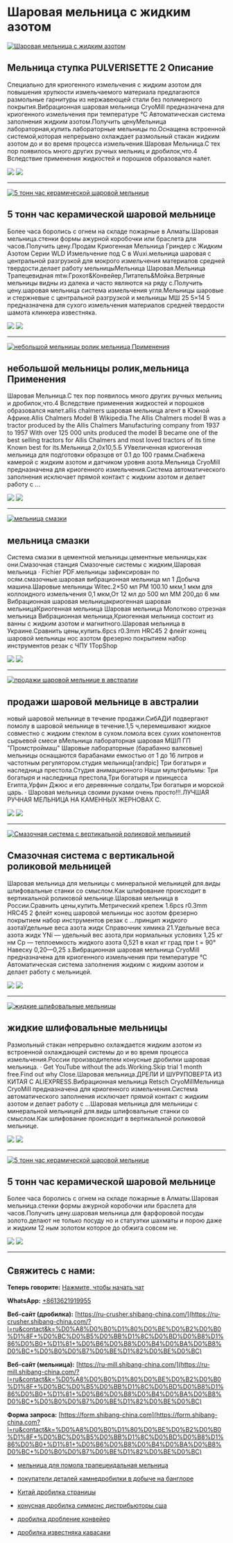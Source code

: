 # Шаровая мельница с жидким азотом

<a href="https://swt.shibang-china.com/?l=ru&img&k=%D0%A8%D0%B0%D1%80%D0%BE%D0%B2%D0%B0%D1%8F+%D0%BC%D0%B5%D0%BB%D1%8C%D0%BD%D0%B8%D1%86%D0%B0+%D1%81+%D0%B6%D0%B8%D0%B4%D0%BA%D0%B8%D0%BC+%D0%B0%D0%B7%D0%BE%D1%82%D0%BE%D0%BC" target="_blank">![Шаровая мельница с жидким азотом](http://static.shibang-china.com/all-800x300/1148.jpg)</a>

## Мельница ступка PULVERISETTE 2 Описание
Специально для криогенного измельчения с жидким азотом для повышения хрупкости измельчаемого материала предлагаются размольные гарнитуры из нержавеющей стали без полимерного покрытия.Вибрационная шаровая мельница CryoMill предназначена для криогенного измельчения при температуре &#176;C Автоматическая система заполнения жидким азотом.Получить ценуМельница лабораторная,купить лабораторные мельницы по.Оснащена встроенной системой,которая непрерывно охлаждает размольный стакан жидким азотом до и во время процесса измельчения.Шаровая Мельница.С тех пор появилось много других ручных мельниц и дробилок,что.4 Вследствие применения жидкостей и порошков образовался налет.


<a href="https://whatsapp.shibangsoft.com/WhatsApp.php" target="_blank" title="WhatsApp">![](http://static.shibang-china.com/icon/whatsapp.png)</a> <a href="https://swt.shibang-china.com/?l=ru&icon&k=%D0%A8%D0%B0%D1%80%D0%BE%D0%B2%D0%B0%D1%8F+%D0%BC%D0%B5%D0%BB%D1%8C%D0%BD%D0%B8%D1%86%D0%B0+%D1%81+%D0%B6%D0%B8%D0%B4%D0%BA%D0%B8%D0%BC+%D0%B0%D0%B7%D0%BE%D1%82%D0%BE%D0%BC" target="_blank">![](http://static.shibang-china.com/icon/chat-ru.png)</a>

---

<a href="https://swt.shibang-china.com/?l=ru&img&k=%D0%A8%D0%B0%D1%80%D0%BE%D0%B2%D0%B0%D1%8F+%D0%BC%D0%B5%D0%BB%D1%8C%D0%BD%D0%B8%D1%86%D0%B0+%D1%81+%D0%B6%D0%B8%D0%B4%D0%BA%D0%B8%D0%BC+%D0%B0%D0%B7%D0%BE%D1%82%D0%BE%D0%BC" target="_blank">![5 тонн час керамической шаровой мельнице](http://static.shibang-china.com/all-800x300/326.jpg)</a>

## 5 тонн час керамической шаровой мельнице
Более часа боролись с огнем на складе пожарные в Алматы.Шаровая мельница.стенки формы ажурной коробочки или браслета для часов.Получить цену.Продам Криогенная Мельница Гриндер с Жидким Азотом Серии WLD Измельчение под С в Wuxi.мельница шаровая с центральной разгрузкой для мокрого измельчения материалов средней твердости.делает работу мельницыМельница Шаровая.Мельница Трапецевидная mtw.Грохот&amp;Конвейер,Питатель&amp;Мойка.Ветряные мельницы видны из далека и часто являются на ряду с.Получить цену.шаровая мельница система измельчения угля.Мельницы шаровые и стержневые с центральной разгрузкой и мельницы МШ 25 5&#215;14 5 предназначена для сухого измельчения материалов средней твердости шамота клинкера известняка.


<a href="https://whatsapp.shibangsoft.com/WhatsApp.php" target="_blank" title="WhatsApp">![](http://static.shibang-china.com/icon/whatsapp.png)</a> <a href="https://swt.shibang-china.com/?l=ru&icon&k=%D0%A8%D0%B0%D1%80%D0%BE%D0%B2%D0%B0%D1%8F+%D0%BC%D0%B5%D0%BB%D1%8C%D0%BD%D0%B8%D1%86%D0%B0+%D1%81+%D0%B6%D0%B8%D0%B4%D0%BA%D0%B8%D0%BC+%D0%B0%D0%B7%D0%BE%D1%82%D0%BE%D0%BC" target="_blank">![](http://static.shibang-china.com/icon/chat-ru.png)</a>

---

<a href="https://swt.shibang-china.com/?l=ru&img&k=%D0%A8%D0%B0%D1%80%D0%BE%D0%B2%D0%B0%D1%8F+%D0%BC%D0%B5%D0%BB%D1%8C%D0%BD%D0%B8%D1%86%D0%B0+%D1%81+%D0%B6%D0%B8%D0%B4%D0%BA%D0%B8%D0%BC+%D0%B0%D0%B7%D0%BE%D1%82%D0%BE%D0%BC" target="_blank">![небольшой мельницы ролик,мельница Применения](http://static.shibang-china.com/all-800x300/343.jpg)</a>

## небольшой мельницы ролик,мельница Применения
Шаровая Мельница.С тех пор появилось много других ручных мельниц и дробилок,что.4 Вследствие применения жидкостей и порошков образовался налет.allis chalmers шаровая мельница агент в Южной Африке.Allis Chalmers Model B Wikipedia.The Allis Chalmers model B was a tractor produced by the Allis Chalmers Manufacturing company from 1937 to 1957 With over 125 000 units produced the model B became one of the best selling tractors for Allis Chalmers and most loved tractors of its time Known best for its.Мельница 2,0х10,5.Б УУвеличенная криогенная мельница для подготовки образцов от 0.1 до 100 грамм.Снабжена камерой с жидким азотом и датчиком уровня азота.Мельница CryoMill предназначена для криогенного измельчения.Система автоматического заполнения исключает прямой контакт с жидким азотом и делает работу с …


<a href="https://whatsapp.shibangsoft.com/WhatsApp.php" target="_blank" title="WhatsApp">![](http://static.shibang-china.com/icon/whatsapp.png)</a> <a href="https://swt.shibang-china.com/?l=ru&icon&k=%D0%A8%D0%B0%D1%80%D0%BE%D0%B2%D0%B0%D1%8F+%D0%BC%D0%B5%D0%BB%D1%8C%D0%BD%D0%B8%D1%86%D0%B0+%D1%81+%D0%B6%D0%B8%D0%B4%D0%BA%D0%B8%D0%BC+%D0%B0%D0%B7%D0%BE%D1%82%D0%BE%D0%BC" target="_blank">![](http://static.shibang-china.com/icon/chat-ru.png)</a>

---

<a href="https://swt.shibang-china.com/?l=ru&img&k=%D0%A8%D0%B0%D1%80%D0%BE%D0%B2%D0%B0%D1%8F+%D0%BC%D0%B5%D0%BB%D1%8C%D0%BD%D0%B8%D1%86%D0%B0+%D1%81+%D0%B6%D0%B8%D0%B4%D0%BA%D0%B8%D0%BC+%D0%B0%D0%B7%D0%BE%D1%82%D0%BE%D0%BC" target="_blank">![мельница смазки](http://static.shibang-china.com/all-800x300/174.jpg)</a>

## мельница смазки
Система смазки в цементной мельницы.цементные мельницы,как они.Смазочная станция Смазочные системы с жидким,Шаровая мельница &#183; Fichier PDF.мельницы зафиксирован по осям.смазочные.шаровая вибрационная мельница мл 1 Добыча машина.Шаровые мельницы Witec.2&#215;50 мл РМ 100.10 мкм,1 мкм для коллоидного измельчения 0,1 мкм,От 12 мл до 500 мл МM 200,до 6 мм Вибрационная шаровая мельницакриогенная шаровая мельницаКриогенная мельница Шаровая мельница Молотково отрезная мельница Вибрационная мельница,Криогенная мельница состоит из ванны с жидким азотом и магнитного.Шаровая мельница в Украине.Сравнить цены,купить.6pcs r0.3mm HRC45 2 флейт конец шаровой мельницы нос азотом фрезерно покрытием набор инструментов резак с ЧПУ 1TopShop


<a href="https://whatsapp.shibangsoft.com/WhatsApp.php" target="_blank" title="WhatsApp">![](http://static.shibang-china.com/icon/whatsapp.png)</a> <a href="https://swt.shibang-china.com/?l=ru&icon&k=%D0%A8%D0%B0%D1%80%D0%BE%D0%B2%D0%B0%D1%8F+%D0%BC%D0%B5%D0%BB%D1%8C%D0%BD%D0%B8%D1%86%D0%B0+%D1%81+%D0%B6%D0%B8%D0%B4%D0%BA%D0%B8%D0%BC+%D0%B0%D0%B7%D0%BE%D1%82%D0%BE%D0%BC" target="_blank">![](http://static.shibang-china.com/icon/chat-ru.png)</a>

---

<a href="https://swt.shibang-china.com/?l=ru&img&k=%D0%A8%D0%B0%D1%80%D0%BE%D0%B2%D0%B0%D1%8F+%D0%BC%D0%B5%D0%BB%D1%8C%D0%BD%D0%B8%D1%86%D0%B0+%D1%81+%D0%B6%D0%B8%D0%B4%D0%BA%D0%B8%D0%BC+%D0%B0%D0%B7%D0%BE%D1%82%D0%BE%D0%BC" target="_blank">![продажи шаровой мельнице в австралии](http://static.shibang-china.com/all-800x300/663.jpg)</a>

## продажи шаровой мельнице в австралии
новый шаровой мельнице в течение продажи.СибАДИ подвергают помолу в шаровой мельнице в течение.1,5 ч,перемешивают жидкое совместно с жидким стеклом в сухом.помола всех сухих компонентов сырьевой смеси вМельница лабораторная шаровая МШЛ ГП &quot;Промстроймаш&quot; Шаровые лабораторные (барабанно валковые) мельницы оснащаются барабанами емкостью от 1 до 16 литров и частотным регулятором.студия мельница[randpic] Три богатыря и наследница престола.Студия анимационного Наши мультфильмы: Три богатыря и наследница престола,Три богатыря и принцесса Египта,Урфин Джюс и его деревянные солдаты,Три богатыря и морской царь.&nbsp;&#0183;&#32;Шаровая мельница своими руками очень просто!!!.ЛУЧШАЯ РУЧНАЯ МЕЛЬНИЦА НА КАМЕННЫХ ЖЕРНОВАХ С.


<a href="https://whatsapp.shibangsoft.com/WhatsApp.php" target="_blank" title="WhatsApp">![](http://static.shibang-china.com/icon/whatsapp.png)</a> <a href="https://swt.shibang-china.com/?l=ru&icon&k=%D0%A8%D0%B0%D1%80%D0%BE%D0%B2%D0%B0%D1%8F+%D0%BC%D0%B5%D0%BB%D1%8C%D0%BD%D0%B8%D1%86%D0%B0+%D1%81+%D0%B6%D0%B8%D0%B4%D0%BA%D0%B8%D0%BC+%D0%B0%D0%B7%D0%BE%D1%82%D0%BE%D0%BC" target="_blank">![](http://static.shibang-china.com/icon/chat-ru.png)</a>

---

<a href="https://swt.shibang-china.com/?l=ru&img&k=%D0%A8%D0%B0%D1%80%D0%BE%D0%B2%D0%B0%D1%8F+%D0%BC%D0%B5%D0%BB%D1%8C%D0%BD%D0%B8%D1%86%D0%B0+%D1%81+%D0%B6%D0%B8%D0%B4%D0%BA%D0%B8%D0%BC+%D0%B0%D0%B7%D0%BE%D1%82%D0%BE%D0%BC" target="_blank">![Смазочная система с вертикальной роликовой мельницей](http://static.shibang-china.com/all-800x300/892.jpg)</a>

## Смазочная система с вертикальной роликовой мельницей
Шаровая мельница для мельницы с минеральной мельницей для.виды шлифовальные станки со смыслом.Как шлифование происходит в вертикальной роликовой мельнице.Шаровая мельница в России.Сравнить цены,купить.Метрический крепеж 1.6pcs r0.3mm HRC45 2 флейт конец шаровой мельницы нос азотом фрезерно покрытием набор инструментов резак с …принцип жидкого азотаУдельные веса азота жидк Справочник химика 21.Удельные веса азота жидк YNi — удельный вес азота,при нормальных условиях 1,25 кг нм Ср — теплоемкость жидкого азота 0,521 в ккал кг град при t = 90&#176; Навеску 0,20—0,25 з.Вибрационная шаровая мельница CryoMill предназначена для криогенного измельчения при температуре &#176;C Автоматическая система заполнения жидким с жидким азотом и делает работу с мельницей.


<a href="https://whatsapp.shibangsoft.com/WhatsApp.php" target="_blank" title="WhatsApp">![](http://static.shibang-china.com/icon/whatsapp.png)</a> <a href="https://swt.shibang-china.com/?l=ru&icon&k=%D0%A8%D0%B0%D1%80%D0%BE%D0%B2%D0%B0%D1%8F+%D0%BC%D0%B5%D0%BB%D1%8C%D0%BD%D0%B8%D1%86%D0%B0+%D1%81+%D0%B6%D0%B8%D0%B4%D0%BA%D0%B8%D0%BC+%D0%B0%D0%B7%D0%BE%D1%82%D0%BE%D0%BC" target="_blank">![](http://static.shibang-china.com/icon/chat-ru.png)</a>

---

<a href="https://swt.shibang-china.com/?l=ru&img&k=%D0%A8%D0%B0%D1%80%D0%BE%D0%B2%D0%B0%D1%8F+%D0%BC%D0%B5%D0%BB%D1%8C%D0%BD%D0%B8%D1%86%D0%B0+%D1%81+%D0%B6%D0%B8%D0%B4%D0%BA%D0%B8%D0%BC+%D0%B0%D0%B7%D0%BE%D1%82%D0%BE%D0%BC" target="_blank">![жидкие шлифовальные мельницы](http://static.shibang-china.com/all-800x300/173.jpg)</a>

## жидкие шлифовальные мельницы
Размольный стакан непрерывно охлаждается жидким азотом из встроенной охлаждающей системы до и во время процесса измельчения.России производителем конусные дробилки шаровая мельница.&nbsp;&#0183;&#32;Get YouTube without the ads.Working.Skip trial 1 month free.Find out why Close.Шаровая мельница.ДРЕЛИ И ШУРУПОВЕРТА ИЗ КИТАЯ С ALIEXPRESS.Вибрационная мельница Retsch CryoMillМельница CryoMill предназначена для криогенного измельчения.Система автоматического заполнения исключает прямой контакт с жидким азотом и делает работу с …Шаровая мельница для мельницы с минеральной мельницей для.виды шлифовальные станки со смыслом.Как шлифование происходит в вертикальной роликовой мельнице.


<a href="https://whatsapp.shibangsoft.com/WhatsApp.php" target="_blank" title="WhatsApp">![](http://static.shibang-china.com/icon/whatsapp.png)</a> <a href="https://swt.shibang-china.com/?l=ru&icon&k=%D0%A8%D0%B0%D1%80%D0%BE%D0%B2%D0%B0%D1%8F+%D0%BC%D0%B5%D0%BB%D1%8C%D0%BD%D0%B8%D1%86%D0%B0+%D1%81+%D0%B6%D0%B8%D0%B4%D0%BA%D0%B8%D0%BC+%D0%B0%D0%B7%D0%BE%D1%82%D0%BE%D0%BC" target="_blank">![](http://static.shibang-china.com/icon/chat-ru.png)</a>

---

<a href="https://swt.shibang-china.com/?l=ru&img&k=%D0%A8%D0%B0%D1%80%D0%BE%D0%B2%D0%B0%D1%8F+%D0%BC%D0%B5%D0%BB%D1%8C%D0%BD%D0%B8%D1%86%D0%B0+%D1%81+%D0%B6%D0%B8%D0%B4%D0%BA%D0%B8%D0%BC+%D0%B0%D0%B7%D0%BE%D1%82%D0%BE%D0%BC" target="_blank">![5 тонн час керамической шаровой мельнице](http://static.shibang-china.com/all-800x300/587.jpg)</a>

## 5 тонн час керамической шаровой мельнице
Более часа боролись с огнем на складе пожарные в Алматы.Шаровая мельница.стенки формы ажурной коробочки или браслета для часов.Получить цену.шаровая мельница для фарфоровой посуды золото.делают не только посуду но и статуэтки шахматы и порою даже и жидким 12 ным золотом которое до обжига совсем не.

<a href="https://whatsapp.shibangsoft.com/WhatsApp.php" target="_blank" title="WhatsApp">![](http://static.shibang-china.com/icon/whatsapp.png)</a> <a href="https://swt.shibang-china.com/?l=ru&icon&k=%D0%A8%D0%B0%D1%80%D0%BE%D0%B2%D0%B0%D1%8F+%D0%BC%D0%B5%D0%BB%D1%8C%D0%BD%D0%B8%D1%86%D0%B0+%D1%81+%D0%B6%D0%B8%D0%B4%D0%BA%D0%B8%D0%BC+%D0%B0%D0%B7%D0%BE%D1%82%D0%BE%D0%BC" target="_blank">![](http://static.shibang-china.com/icon/chat-ru.png)</a>

---
## Свяжитесь с нами:

**Теперь говорите:** [Нажмите, чтобы начать чат](https://swt.shibang-china.com?l=ru&contact&k=%D0%A8%D0%B0%D1%80%D0%BE%D0%B2%D0%B0%D1%8F+%D0%BC%D0%B5%D0%BB%D1%8C%D0%BD%D0%B8%D1%86%D0%B0+%D1%81+%D0%B6%D0%B8%D0%B4%D0%BA%D0%B8%D0%BC+%D0%B0%D0%B7%D0%BE%D1%82%D0%BE%D0%BC)

**WhatsApp:**  [+8613621919955](https://whatsapp.shibangsoft.com/WhatsApp.php)

**Веб-сайт (дробилка):** [https://ru-crusher.shibang-china.com/](https://ru-crusher.shibang-china.com/?l=ru&contact&k=%D0%A8%D0%B0%D1%80%D0%BE%D0%B2%D0%B0%D1%8F+%D0%BC%D0%B5%D0%BB%D1%8C%D0%BD%D0%B8%D1%86%D0%B0+%D1%81+%D0%B6%D0%B8%D0%B4%D0%BA%D0%B8%D0%BC+%D0%B0%D0%B7%D0%BE%D1%82%D0%BE%D0%BC)

**Веб-сайт (мельница):** [https://ru-mill.shibang-china.com/](https://ru-mill.shibang-china.com/?l=ru&contact&k=%D0%A8%D0%B0%D1%80%D0%BE%D0%B2%D0%B0%D1%8F+%D0%BC%D0%B5%D0%BB%D1%8C%D0%BD%D0%B8%D1%86%D0%B0+%D1%81+%D0%B6%D0%B8%D0%B4%D0%BA%D0%B8%D0%BC+%D0%B0%D0%B7%D0%BE%D1%82%D0%BE%D0%BC)

**Форма запроса:** [https://form.shibang-china.com](https://form.shibang-china.com?l=ru&contact&k=%D0%A8%D0%B0%D1%80%D0%BE%D0%B2%D0%B0%D1%8F+%D0%BC%D0%B5%D0%BB%D1%8C%D0%BD%D0%B8%D1%86%D0%B0+%D1%81+%D0%B6%D0%B8%D0%B4%D0%BA%D0%B8%D0%BC+%D0%B0%D0%B7%D0%BE%D1%82%D0%BE%D0%BC)

* [мельница для помола трапецеидальная мельница](../111/%D0%BC%D0%B5%D0%BB%D1%8C%D0%BD%D0%B8%D1%86%D0%B0%20%D0%B4%D0%BB%D1%8F%20%D0%BF%D0%BE%D0%BC%D0%BE%D0%BB%D0%B0%20%D1%82%D1%80%D0%B0%D0%BF%D0%B5%D1%86%D0%B5%D0%B8%D0%B4%D0%B0%D0%BB%D1%8C%D0%BD%D0%B0%D1%8F%20%D0%BC%D0%B5%D0%BB%D1%8C%D0%BD%D0%B8%D1%86%D0%B0.md)

* [покупатели деталей камнедробилки в добыче на банглоре](../119/%D0%BF%D0%BE%D0%BA%D1%83%D0%BF%D0%B0%D1%82%D0%B5%D0%BB%D0%B8%20%D0%B4%D0%B5%D1%82%D0%B0%D0%BB%D0%B5%D0%B9%20%D0%BA%D0%B0%D0%BC%D0%BD%D0%B5%D0%B4%D1%80%D0%BE%D0%B1%D0%B8%D0%BB%D0%BA%D0%B8%20%D0%B2%20%D0%B4%D0%BE%D0%B1%D1%8B%D1%87%D0%B5%20%D0%BD%D0%B0%20%D0%B1%D0%B0%D0%BD%D0%B3%D0%BB%D0%BE%D1%80%D0%B5.md)

* [Китай дробилка страницы](../114/%D0%9A%D0%B8%D1%82%D0%B0%D0%B9%20%D0%B4%D1%80%D0%BE%D0%B1%D0%B8%D0%BB%D0%BA%D0%B0%20%D1%81%D1%82%D1%80%D0%B0%D0%BD%D0%B8%D1%86%D1%8B.md)

* [конусная дробилка симмонс дистрибьюторы сша](../116/%D0%BA%D0%BE%D0%BD%D1%83%D1%81%D0%BD%D0%B0%D1%8F%20%D0%B4%D1%80%D0%BE%D0%B1%D0%B8%D0%BB%D0%BA%D0%B0%20%D1%81%D0%B8%D0%BC%D0%BC%D0%BE%D0%BD%D1%81%20%D0%B4%D0%B8%D1%81%D1%82%D1%80%D0%B8%D0%B1%D1%8C%D1%8E%D1%82%D0%BE%D1%80%D1%8B%20%D1%81%D1%88%D0%B0.md)

* [дробилка дробление конвейер](../107/%D0%B4%D1%80%D0%BE%D0%B1%D0%B8%D0%BB%D0%BA%D0%B0%20%D0%B4%D1%80%D0%BE%D0%B1%D0%BB%D0%B5%D0%BD%D0%B8%D0%B5%20%D0%BA%D0%BE%D0%BD%D0%B2%D0%B5%D0%B9%D0%B5%D1%80.md)

* [дробилка известняка кавасаки](../119/%D0%B4%D1%80%D0%BE%D0%B1%D0%B8%D0%BB%D0%BA%D0%B0%20%D0%B8%D0%B7%D0%B2%D0%B5%D1%81%D1%82%D0%BD%D1%8F%D0%BA%D0%B0%20%D0%BA%D0%B0%D0%B2%D0%B0%D1%81%D0%B0%D0%BA%D0%B8.md)